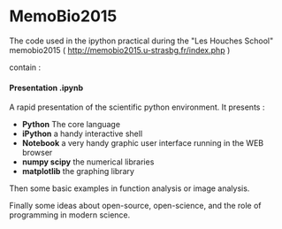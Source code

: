 # MemoBio2015
The code used in the ipython practical during the "Les Houches School" memobio2015 ( http://memobio2015.u-strasbg.fr/index.php ) 

contain :

#### Presentation .ipynb
A rapid presentation of the scientific python environment.
It presents :

 - **Python** The core language
 - **iPython** a handy interactive shell
 - **Notebook** a very handy graphic user interface running in the WEB browser
 - **numpy scipy** the numerical libraries
 - **matplotlib** the graphing library

Then some basic examples in function analysis or image analysis.

Finally some ideas about open-source, open-science, and the role of programming in modern science.
